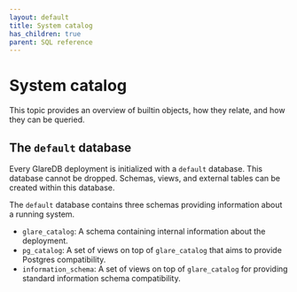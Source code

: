 ```yaml
---
layout: default
title: System catalog
has_children: true
parent: SQL reference
---
```


# System catalog

This topic provides an overview of builtin objects, how they relate, and how
they can be queried.

## The `default` database

Every GlareDB deployment is initialized with a `default` database. This database
cannot be dropped. Schemas, views, and external tables can be created within
this database.

The `default` database contains three schemas providing information about a
running system.

- `glare_catalog`: A schema containing internal information about the
  deployment.
- `pg_catalog`: A set of views on top of `glare_catalog` that aims to provide
  Postgres compatibility.
- `information_schema`: A set of views on top of `glare_catalog` for providing
  standard information schema compatibility.
